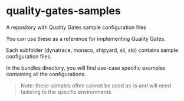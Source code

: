 # quality-gates-samples
A repository with Quality Gates sample configuration files

You can use these as a reference for implementing Quality Gates.

Each subfolder (dynatrace, monaco, shipyard, sli, slo) contains sample configuration files.

In the bundles directory, you will find use-case specific examples containing all the configurations.

> Note: these samples often cannot be used as-is and will need tailoring to the specific environments